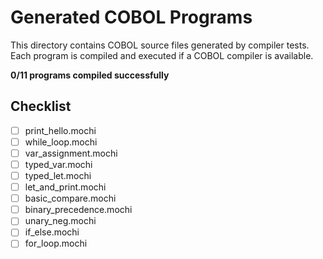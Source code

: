 # Generated COBOL Programs

This directory contains COBOL source files generated by compiler tests.
Each program is compiled and executed if a COBOL compiler is available.

**0/11 programs compiled successfully**

## Checklist

- [ ] print_hello.mochi
- [ ] while_loop.mochi
- [ ] var_assignment.mochi
- [ ] typed_var.mochi
- [ ] typed_let.mochi
- [ ] let_and_print.mochi
- [ ] basic_compare.mochi
- [ ] binary_precedence.mochi
- [ ] unary_neg.mochi
- [ ] if_else.mochi
- [ ] for_loop.mochi
